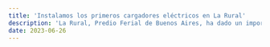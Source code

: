 ```yaml
---
title: 'Instalamos los primeros cargadores eléctricos en La Rural'
description: 'La Rural, Predio Ferial de Buenos Aires, ha dado un importante paso hacia la promoción de la movilidad sustentable al instalar los primeros dos cargadores eléctricos en su estacionamiento subterráneo de 1000 cocheras.'
date: 2023-06-26
---
```

